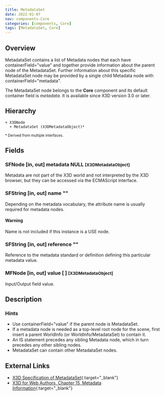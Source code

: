 ```yaml
---
title: MetadataSet
date: 2022-01-07
nav: components-Core
categories: [components, Core]
tags: [MetadataSet, Core]
---
```

<style>
.post h3 {
  word-spacing: 0.2em;
}
</style>

## Overview

MetadataSet contains a list of Metadata nodes that each have containerField="value" and together provide information about the parent node of the MetadataSet. Further information about this specific MetadataSet node may be provided by a single child Metadata node with containerField="metadata".

The MetadataSet node belongs to the **Core** component and its default container field is *metadata.* It is available since X3D version 3.0 or later.

## Hierarchy

```
+ X3DNode
  + MetadataSet (X3DMetadataObject)*
```

<small>\* Derived from multiple interfaces.</small>

## Fields

### SFNode [in, out] **metadata** NULL <small>[X3DMetadataObject]</small>

Metadata are not part of the X3D world and not interpreted by the X3D browser, but they can be accessed via the ECMAScript interface.

### SFString [in, out] **name** ""

Depending on the metadata vocabulary, the attribute name is usually required for metadata nodes.

#### Warning

Name is not included if this instance is a USE node.

### SFString [in, out] **reference** ""

Reference to the metadata standard or definition defining this particular metadata value.

### MFNode [in, out] **value** [ ] <small>[X3DMetadataObject]</small>

Input/Output field value.

## Description

### Hints

- Use containerField="value" if the parent node is MetadataSet.
- If a metadata node is needed as a top-level root node for the scene, first insert a parent WorldInfo (or WorldInfo/MetadataSet) to contain it.
- An IS statement precedes any sibling Metadata node, which in turn precedes any other sibling nodes.
- MetadataSet can contain other MetadataSet nodes.

## External Links

- [X3D Specification of MetadataSet](https://www.web3d.org/documents/specifications/19775-1/V4.0/Part01/components/core.html#MetadataSet){:target="_blank"}
- [X3D for Web Authors, Chapter 15, Metadata Information](https://x3dgraphics.com/examples/X3dForWebAuthors/Chapter15-Metadata/Chapter15-MetadataInformation.html){:target="_blank"}
